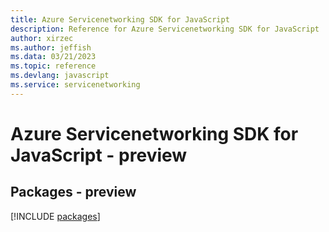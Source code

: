 ```yaml
---
title: Azure Servicenetworking SDK for JavaScript
description: Reference for Azure Servicenetworking SDK for JavaScript
author: xirzec
ms.author: jeffish
ms.data: 03/21/2023
ms.topic: reference
ms.devlang: javascript
ms.service: servicenetworking
---
```

# Azure Servicenetworking SDK for JavaScript - preview
## Packages - preview
[!INCLUDE [packages](servicenetworking-index.md)]
